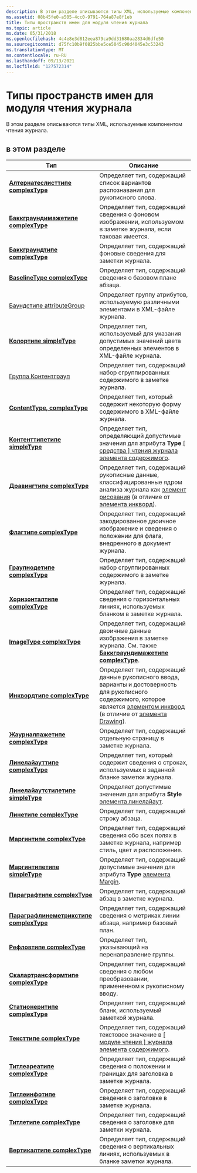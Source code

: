 ```yaml
---
description: В этом разделе описываются типы XML, используемые компонентом чтения журнала.
ms.assetid: 08b45fe0-a505-4cc0-9791-764a87e8f1eb
title: Типы пространств имен для модуля чтения журнала
ms.topic: article
ms.date: 05/31/2018
ms.openlocfilehash: 4c4e8e3d812eea879ca9dd31680aa2834d6dfe50
ms.sourcegitcommit: d75fc10b9f0825bbe5ce5045c90d4045e3c53243
ms.translationtype: MT
ms.contentlocale: ru-RU
ms.lasthandoff: 09/13/2021
ms.locfileid: "127572314"
---
```

# <a name="journal-reader-namespace-types"></a>Типы пространств имен для модуля чтения журнала

В этом разделе описываются типы XML, используемые компонентом чтения журнала.

## <a name="in-this-section"></a>в этом разделе



| Тип                                                                                  | Описание                                                                                                                                                                                                    |
|---------------------------------------------------------------------------------------|----------------------------------------------------------------------------------------------------------------------------------------------------------------------------------------------------------------|
| [**Алтернатеслисттипе complexType**](alternateslisttype-complex-type.md)             | Определяет тип, содержащий список вариантов распознавания для рукописного слова.<br/>                                                                                                                  |
| [**Баккграундимажетипе complexType**](backgroundimagetype-complex-type.md)           | Определяет тип, содержащий сведения о фоновом изображении, используемом в заметке журнала, если таковая имеется.<br/>                                                                                                |
| [**Баккграундтипе complexType**](backgroundtype-complex-type.md)                     | Определяет тип, содержащий фоновые сведения для заметки журнала.<br/>                                                                                                                     |
| [**BaselineType complexType**](baselinetype-complex-type.md)                         | Определяет тип, содержащий сведения о базовом плане абзаца.<br/>                                                                                                                       |
| [Баундстипе attributeGroup](boundstype-attributegroup.md)                            | Определяет группу атрибутов, используемую различными элементами в XML-файле журнала.<br/>                                                                                                             |
| [**Колортипе simpleType**](colortype-simple-type.md)                                 | Определяет тип, используемый для указания допустимых значений цвета определенных элементов в XML-файле журнала.<br/>                                                                                      |
| [Группа Контентграуп](contentgroup-group.md)                                          | Определяет тип, содержащий набор сгруппированных содержимого в заметке журнала.<br/>                                                                                                                          |
| [**ContentType, complexType**](contenttype-complex-type.md)                           | Определяет тип, который содержит некоторую форму содержимого в XML-файле журнала.<br/>                                                                                                                      |
| [**Контенттипетипе simpleType**](contenttypetype-simple-type.md)                     | Определяет тип, определяющий допустимые значения для атрибута **Type** [ \[ средства \] чтения журнала элемента содержимого](content-element--journal-reader.md).<br/>                                             |
| [**Дравингтипе complexType**](drawingtype-complex-type.md)                           | Определяет тип, содержащий рукописные данные, классифицированные ядром анализа журнала как [элемент рисования](drawing-element.md) (в отличие от [элемента инкворд](inkword-element.md)).<br/>  |
| [**Флагтипе complexType**](flagtype-complex-type.md)                                 | Определяет тип, содержащий закодированное двоичное изображение и сведения о положении для флага, внедренного в документ журнала.<br/>                                                                         |
| [**Граупнодетипе complexType**](groupnodetype-complex-type.md)                       | Определяет тип, содержащий набор сгруппированных содержимого в заметке журнала.<br/>                                                                                                                          |
| [**Хоризонталтипе complexType**](horizontaltype-complex-type.md)                     | Определяет тип, содержащий сведения о горизонтальных линиях, используемых бланком в заметке журнала.<br/>                                                                                         |
| [**ImageType complexType**](imagetype-complex-type.md)                               | Определяет тип, содержащий двоичные данные изображения в заметке журнала. См. также [**Баккграундимажетипе complexType**](backgroundimagetype-complex-type.md).<br/>                     |
| [**Инквордтипе complexType**](inkwordtype-complex-type.md)                           | Определяет тип, содержащий данные рукописного ввода, варианты и достоверность для рукописного содержимого, которое является [элементом инкворд](inkword-element.md) (в отличие от [элемента Drawing](drawing-element.md)).<br/> |
| [**Жаурналпажетипе complexType**](journalpagetype-complex-type.md)                   | Определяет тип, содержащий отдельную страницу в заметке журнала.<br/>                                                                                                                                |
| [**Линелайауттипе complexType**](linelayouttype-complex-type.md)                     | Определяет тип, который содержит сведения о строках, используемых в заданной бланке заметки журнала.<br/>                                                                                      |
| [**Линелайаутстилетипе simpleType**](linelayoutstyletype-simple-type.md)             | Определяет допустимые значения для атрибута **Style** [элемента линелайаут](linelayout-element.md).<br/>                                                                                           |
| [**Линетипе complexType**](linetype-complex-type.md)                                 | Определяет тип, содержащий строку абзаца.<br/>                                                                                                                                                 |
| [**Маргинтипе complexType**](margintype-complex-type.md)                             | Определяет тип, содержащий сведения обо всех полях в заметке журнала, например стиль, цвет и расположение.<br/>                                                                               |
| [**Маргинтипетипе simpleType**](margintypetype-simple-type.md)                       | Определяет тип, содержащий допустимые значения для атрибута **Type** [элемента Margin](margin-element.md).<br/>                                                                                |
| [**Параграфтипе complexType**](paragraphtype-complex-type.md)                       | Определяет тип, содержащий абзац в заметке журнала.<br/>                                                                                                                                          |
| [**Параграфлинеметрикстипе complexType**](paragraphlinemetricstype-complex-type.md) | Определяет тип, содержащий сведения о метриках линии абзаца, например базовый план.<br/>                                                                                             |
| [**Рефловтипе complexType**](reflowtype-complex-type.md)                             | Определяет тип, указывающий на перенаправление группы.<br/>                                                                                                                                        |
| [**Скалартрансформтипе complexType**](scalartransformtype-complex-type.md)           | Определяет тип, содержащий сведения о любом преобразовании, примененном к рукописному вводу.<br/>                                                                                                                |
| [**Статионеритипе complexType**](stationerytype-complex-type.md)                     | Определяет тип, содержащий бланк, используемый заметкой журнала.<br/>                                                                                                                             |
| [**Тексттипе complexType**](texttype-complex-type.md)                                 | Определяет тип, содержащий текстовое значение в [ \[ модуле чтения \] журнала элемента содержимого](content-element--journal-reader.md).<br/>                                                                       |
| [**Титлеареатипе complexType**](titleareatype-complex-type.md)                       | Определяет тип, содержащий сведения о положении и границах для заголовка в заметке журнала.<br/>                                                                                                     |
| [**Титлеинфотипе complexType**](titleinfotype-complex-type.md)                       | Определяет тип, содержащий сведения о заголовке в заметке журнала.<br/>                                                                                                                       |
| [**Титлетипе complexType**](titletype-complex-type.md)                               | Определяет тип, содержащий сведения о заголовке для заметки журнала.<br/>                                                                                                                              |
| [**Вертикалтипе complexType**](verticaltype-complex-type.md)                         | Определяет тип, содержащий сведения о вертикальных линиях, используемых в бланке заметки журнала.<br/>                                                                                                |



 

 

 




